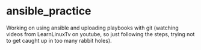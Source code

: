 # ansible_practice
Working on using ansible and uploading playbooks with git (watching videos from LearnLinuxTv on youtube, so just following the steps, trying not to get caught up in too many rabbit holes).
